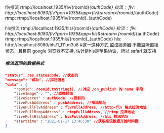 flv推流
	rtmp://localhost:1935/flv/{roomId}_{authCode}
拉流：
	flv: http://localhost:8080/flv?port=1935&app=flv&stream={roomId}_{authCode}
	rtmp: rtmp://localhost:1935/flv/{roomId}_{authCode}

hls推流
	rtmp://localhost:1935/hls/{roomId}_{authCode}
拉流：
    flv: http://localhost:8080/flv?port=1935&app=hls&stream={roomId}_{authCode}			
    rtmp: rtmp://localhost:1935/hls/{roomId}_{authCode}
    hls: http://localhost:8080/hls/1_111.m3u8 #这一这种方式 监控服务器 不能监听直播状态，且目前 google 浏览器不支持, 估计是hls是苹果协议，所以 safari 就支持

##### 推流返回的数据格式
```json
"status": res.statusCode, //状态码
"message": "成功", //描述信息
"data" : {
    "roomId": roomId.toString(), //对应 /on_publish 的 name 字段
    "liveImage" : "", //直播封面
    "liveSecret" : authCode, //授权码
    "livePushAddress" : pushAddress, //推流地址
    "livePullFlvAddress" : flvPullAddress, //http-flv 格式拉流地址
    "livePullRtmpAddress" : rtmpPullAddress, //rtmp 拉流地址
    "livePullHlsAddress" : hlsPullAddress, //hls 拉流地址
    "startTime" : "2021-01-17 13:46:30" //获取推流数据开始时间戳
}
```